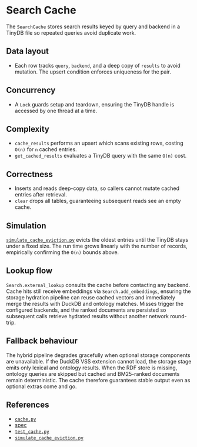 # Search Cache

The `SearchCache` stores search results keyed by query and backend in a TinyDB
file so repeated queries avoid duplicate work.

## Data layout
- Each row tracks `query`, `backend`, and a deep copy of `results` to avoid
  mutation. The upsert condition enforces uniqueness for the pair.

## Concurrency
- A `Lock` guards setup and teardown, ensuring the TinyDB handle is accessed by
  one thread at a time.

## Complexity
- `cache_results` performs an upsert which scans existing rows, costing
  `O(n)` for `n` cached entries.
- `get_cached_results` evaluates a TinyDB query with the same `O(n)` cost.

## Correctness
- Inserts and reads deep-copy data, so callers cannot mutate cached entries
  after retrieval.
- `clear` drops all tables, guaranteeing subsequent reads see an empty cache.

## Simulation
[`simulate_cache_eviction.py`](../../scripts/simulate_cache_eviction.py)
evicts the oldest entries until the TinyDB stays under a fixed size. The run
time grows linearly with the number of records, empirically confirming the
`O(n)` bounds above.

## Lookup flow

`Search.external_lookup` consults the cache before contacting any backend.
Cache hits still receive embeddings via `Search.add_embeddings`, ensuring the
storage hydration pipeline can reuse cached vectors and immediately merge the
results with DuckDB and ontology matches. Misses trigger the configured
backends, and the ranked documents are persisted so subsequent calls retrieve
hydrated results without another network round-trip.

## Fallback behaviour

The hybrid pipeline degrades gracefully when optional storage components are
unavailable. If the DuckDB VSS extension cannot load, the storage stage emits
only lexical and ontology results. When the RDF store is missing, ontology
queries are skipped but cached and BM25-ranked documents remain deterministic.
The cache therefore guarantees stable output even as optional extras come and
go.

## References
- [`cache.py`](../../src/autoresearch/cache.py)
- [spec](../specs/cache.md)
- [`test_cache.py`](../../tests/unit/test_cache.py)
- [`simulate_cache_eviction.py`][cache-sim]

[cache-sim]: ../../scripts/simulate_cache_eviction.py
